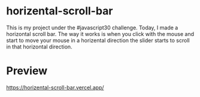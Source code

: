 # horizental-scroll-bar
This is my project under the #javascript30 challenge. Today, I made a horizontal scroll bar. The way it works is when you click with the mouse and start to move your mouse in a horizental direction the slider starts to scroll in that horizontal direction.
# Preview
https://horizental-scroll-bar.vercel.app/
